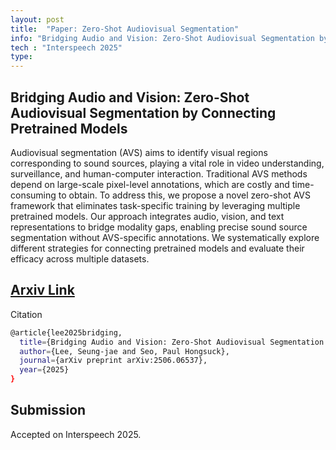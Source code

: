 ```yaml
---
layout: post
title:  "Paper: Zero-Shot Audiovisual Segmentation"
info: "Bridging Audio and Vision: Zero-Shot Audiovisual Segmentation by Connecting Pretrained Models"
tech : "Interspeech 2025"
type: 
---
```


## Bridging Audio and Vision: Zero-Shot Audiovisual Segmentation by Connecting Pretrained Models
Audiovisual segmentation (AVS) aims to identify visual regions corresponding to sound sources, playing a vital role in video understanding, surveillance, and human-computer interaction. Traditional AVS methods depend on large-scale pixel-level annotations, which are costly and time-consuming to obtain. To address this, we propose a novel zero-shot AVS framework that eliminates task-specific training by leveraging multiple pretrained models. Our approach integrates audio, vision, and text representations to bridge modality gaps, enabling precise sound source segmentation without AVS-specific annotations. We systematically explore different strategies for connecting pretrained models and evaluate their efficacy across multiple datasets.  


## [Arxiv Link](https://www.arxiv.org/abs/2506.06537)

Citation
```bash
@article{lee2025bridging,
  title={Bridging Audio and Vision: Zero-Shot Audiovisual Segmentation by Connecting Pretrained Models},
  author={Lee, Seung-jae and Seo, Paul Hongsuck},
  journal={arXiv preprint arXiv:2506.06537},
  year={2025}
}
```


## Submission
Accepted on Interspeech 2025.
